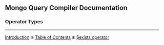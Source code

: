 ## Mongo Query Compiler Documentation

### Operator Types



---

[Introduction](./query-grammar.md) :snowflake: 
[Table of Contents](../README.md) :snowflake: 
[$exists operator](./docs/elemental/primitive/exists.md)
